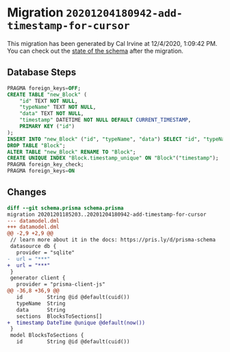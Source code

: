 # Migration `20201204180942-add-timestamp-for-cursor`

This migration has been generated by Cal Irvine at 12/4/2020, 1:09:42 PM.
You can check out the [state of the schema](./schema.prisma) after the migration.

## Database Steps

```sql
PRAGMA foreign_keys=OFF;
CREATE TABLE "new_Block" (
    "id" TEXT NOT NULL,
    "typeName" TEXT NOT NULL,
    "data" TEXT NOT NULL,
    "timestamp" DATETIME NOT NULL DEFAULT CURRENT_TIMESTAMP,
    PRIMARY KEY ("id")
);
INSERT INTO "new_Block" ("id", "typeName", "data") SELECT "id", "typeName", "data" FROM "Block";
DROP TABLE "Block";
ALTER TABLE "new_Block" RENAME TO "Block";
CREATE UNIQUE INDEX "Block.timestamp_unique" ON "Block"("timestamp");
PRAGMA foreign_key_check;
PRAGMA foreign_keys=ON
```

## Changes

```diff
diff --git schema.prisma schema.prisma
migration 20201201185203..20201204180942-add-timestamp-for-cursor
--- datamodel.dml
+++ datamodel.dml
@@ -2,9 +2,9 @@
 // learn more about it in the docs: https://pris.ly/d/prisma-schema
 datasource db {
   provider = "sqlite"
-  url = "***"
+  url = "***"
 }
 generator client {
   provider = "prisma-client-js"
@@ -36,8 +36,9 @@
   id        String @id @default(cuid())
   typeName  String
   data      String
   sections  BlocksToSections[]
+  timestamp DateTime @unique @default(now())
 }
 model BlocksToSections {
   id        String @id @default(cuid())
```


